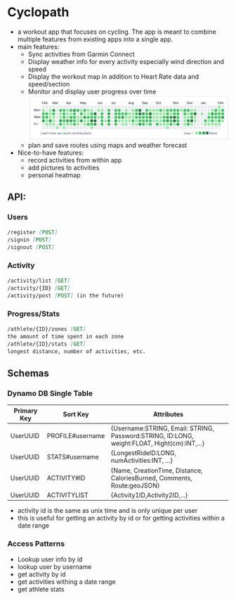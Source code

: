# Cyclopath

- a workout app that focuses on cycling. The app is meant to combine multiple features from existing
  apps into a single app.
- main features:
    - Sync activities from Garmin Connect
    - Display weather info for every activity especially wind direction and speed
    - Display the workout map in addition to Heart Rate data and speed/section
    - Monitor and display user progress over time
      ![img.png](img.png)
    - plan and save routes using maps and weather forecast
- Nice-to-have features:
    - record activities from within app
    - add pictures to activities
    - personal heatmap

## API:

### Users

```markdown
/register [POST]
/signin [POST]
/signout [POST]
```

### Activity

```md
/activity/list [GET]
/activity/{ID} [GET]
/activity/post [POST] (in the future)
```

### Progress/Stats

```md
/athlete/{ID}/zones [GET]
the amount of time spent in each zone
/athlete/{ID}/stats [GET]
longest distance, number of activities, etc.
```

## Schemas

### Dynamo DB Single Table

| Primary Key | Sort Key         | Attributes                                                                                  |
|-------------|------------------|---------------------------------------------------------------------------------------------|
| UserUUID    | PROFILE#username | {Username:STRING, Email: STRING, Password:STRING, ID:LONG, weight:FLOAT, Hight(cm):INT,...} |
| UserUUID    | STATS#username   | {LongestRideID:LONG, numActivities:INT, ...}                                                |
| UserUUID    | ACTIVITY#ID      | {Name, CreationTime, Distance, CaloriesBurned, Comments, Route:geoJSON}                     | 
| UserUUID    | ACTIVITYLIST     | {Activity1ID,Activity2ID,...}                                                               |

- activity id is the same as unix time and is only unique per user
- this is useful for getting an activity by id or for getting activities within a date range

### Access Patterns

- Lookup user info by id
- lookup user by username
- get activity by id
- get activities withing a date range
- get athlete stats